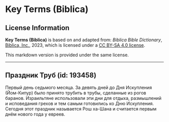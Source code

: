 # Key Terms (Biblica)

## License Information

**Key Terms (Biblica)** is based on and adapted from: _Biblica Bible Dictionary_, [Biblica, Inc.](https://www.biblica.com/), 2023, which is licensed under a [CC BY-SA 4.0 license](https://creativecommons.org/licenses/by-sa/4.0/legalcode.en).

This markdown version is provided under the same license.



--------------------------------

## Праздник Труб (id: 193458)

Первый день седьмого месяца. За девять дней до Дня Искупления (Йом\-Кипур) было принято трубить в трубы, сделанные из рогов баранов. Израильтяне использовали эти дни для отдыха, размышлений и исповедания грехов и тем самым готовились ко Дню Искупления. Сегодня этот праздник называется Рош ха\-Шана и считается первым днём нового года у евреев.


